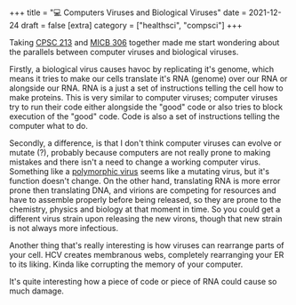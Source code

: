 +++
title = "💻 Computers Viruses and Biological Viruses"
date = 2021-12-24
draft = false
[extra]
category = ["healthsci", "compsci"]
+++

Taking [CPSC 213](@/school/cpsc213.md) and [MICB 306](@/school/micb306.md) together made me start wondering about the parallels between computer viruses and biological viruses. 

Firstly, a biological virus causes havoc by replicating it's genome, which means it tries to make our cells translate it's RNA (genome) over our RNA or alongside our RNA. RNA is a just a set of instructions telling the cell how to make proteins. This is very similar to computer viruses; computer viruses try to run their code either alongside the "good" code or also tries to block execution of the "good" code. Code is also a set of instructions telling the computer what to do. 

Secondly, a difference, is that I don't think computer viruses can evolve or mutate (?), probably because computers are not really prone to making mistakes and there isn't a need to change a working computer virus. Something like a [polymorphic virus](https://en.wikipedia.org/wiki/Polymorphic_code) seems like a mutating virus, but it's function doesn't change. On the other hand, translating RNA is more error prone then translating DNA, and virions are competing for resources and have to assemble properly before being released, so they are prone to the chemistry, physics and biology at that moment in time. So you could get a different virus strain upon releasing the new virons, though that new strain is not always more infectious. 

Another thing that's really interesting is how viruses can rearrange parts of your cell. HCV creates membranous webs, completely rearranging your ER to its liking. Kinda like corrupting the memory of your computer. 

It's quite interesting how a piece of code or piece of RNA could cause so much damage. 
